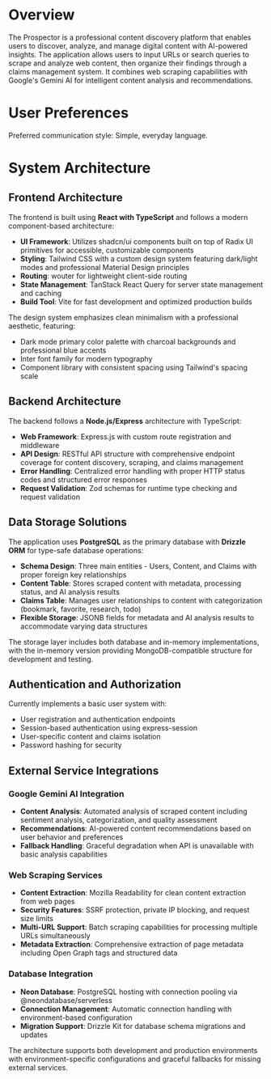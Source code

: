 # Overview

The Prospector is a professional content discovery platform that enables users to discover, analyze, and manage digital content with AI-powered insights. The application allows users to input URLs or search queries to scrape and analyze web content, then organize their findings through a claims management system. It combines web scraping capabilities with Google's Gemini AI for intelligent content analysis and recommendations.

# User Preferences

Preferred communication style: Simple, everyday language.

# System Architecture

## Frontend Architecture
The frontend is built using **React with TypeScript** and follows a modern component-based architecture:

- **UI Framework**: Utilizes shadcn/ui components built on top of Radix UI primitives for accessible, customizable components
- **Styling**: Tailwind CSS with a custom design system featuring dark/light modes and professional Material Design principles
- **Routing**: wouter for lightweight client-side routing
- **State Management**: TanStack React Query for server state management and caching
- **Build Tool**: Vite for fast development and optimized production builds

The design system emphasizes clean minimalism with a professional aesthetic, featuring:
- Dark mode primary color palette with charcoal backgrounds and professional blue accents
- Inter font family for modern typography
- Component library with consistent spacing using Tailwind's spacing scale

## Backend Architecture
The backend follows a **Node.js/Express** architecture with TypeScript:

- **Web Framework**: Express.js with custom route registration and middleware
- **API Design**: RESTful API structure with comprehensive endpoint coverage for content discovery, scraping, and claims management
- **Error Handling**: Centralized error handling with proper HTTP status codes and structured error responses
- **Request Validation**: Zod schemas for runtime type checking and request validation

## Data Storage Solutions
The application uses **PostgreSQL** as the primary database with **Drizzle ORM** for type-safe database operations:

- **Schema Design**: Three main entities - Users, Content, and Claims with proper foreign key relationships
- **Content Table**: Stores scraped content with metadata, processing status, and AI analysis results
- **Claims Table**: Manages user relationships to content with categorization (bookmark, favorite, research, todo)
- **Flexible Storage**: JSONB fields for metadata and AI analysis results to accommodate varying data structures

The storage layer includes both database and in-memory implementations, with the in-memory version providing MongoDB-compatible structure for development and testing.

## Authentication and Authorization
Currently implements a basic user system with:
- User registration and authentication endpoints
- Session-based authentication using express-session
- User-specific content and claims isolation
- Password hashing for security

## External Service Integrations

### Google Gemini AI Integration
- **Content Analysis**: Automated analysis of scraped content including sentiment analysis, categorization, and quality assessment
- **Recommendations**: AI-powered content recommendations based on user behavior and preferences
- **Fallback Handling**: Graceful degradation when API is unavailable with basic analysis capabilities

### Web Scraping Services
- **Content Extraction**: Mozilla Readability for clean content extraction from web pages
- **Security Features**: SSRF protection, private IP blocking, and request size limits
- **Multi-URL Support**: Batch scraping capabilities for processing multiple URLs simultaneously
- **Metadata Extraction**: Comprehensive extraction of page metadata including Open Graph tags and structured data

### Database Integration
- **Neon Database**: PostgreSQL hosting with connection pooling via @neondatabase/serverless
- **Connection Management**: Automatic connection handling with environment-based configuration
- **Migration Support**: Drizzle Kit for database schema migrations and updates

The architecture supports both development and production environments with environment-specific configurations and graceful fallbacks for missing external services.